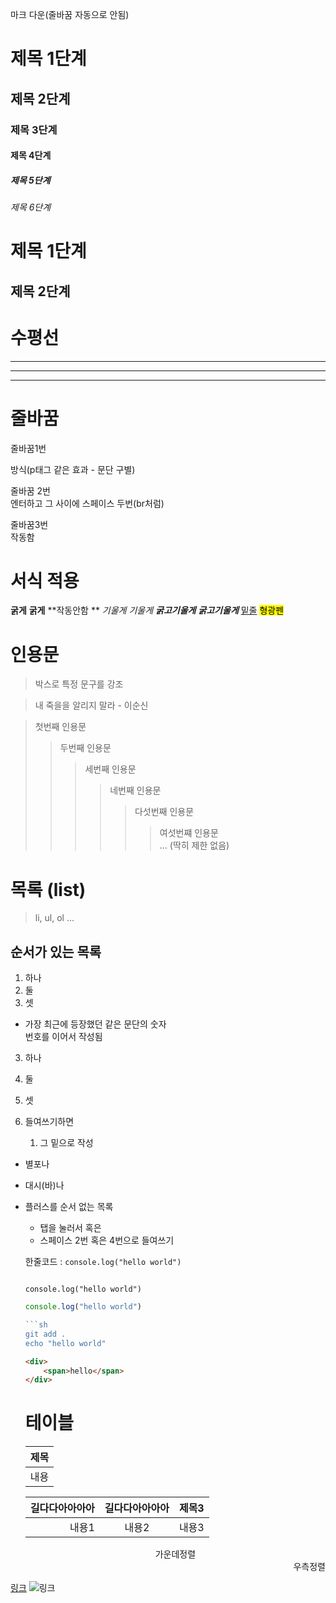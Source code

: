 마크
다운(줄바꿈 자동으로 안됨)

# 제목 1단계
## 제목 2단계

### 제목 3단계
#### 제목 4단계
##### 제목 5단계
###### 제목 6단계

제목 1단계
=

제목 2단계
-

# 수평선

***
---
___

# 줄바꿈
줄바꿈1번

방식(p태그 같은 효과 - 문단 구별)

줄바꿈 2번  
엔터하고 그 사이에 스페이스 두번(br처럼)

줄바꿈3번<br>작동함

# 서식 적용
**굵게** __굵게__     **작동안함 **
*기울게* _기울게_
***굵고기울게*** ___굵고기울게___
<u>밑줄</u>
<mark>형광펜</mark>

# 인용문
> 박스로 특정 문구를 강조

> 내 죽을을 알리지 말라 - 이순신

>첫번째 인용문
>> 두번째 인용문
>>> 세번째 인용문
>>>> 네번째 인용문
>>>>> 다섯번째 인용문
>>>>>> 여섯번쨰 인용문  
... (딱히 제한 없음)

# 목록 (list)
> li, ul, ol ...
## 순서가 있는 목록
1. 하나
2. 둘
3. 셋
 - 가장 최근에 등장했던 같은 문단의 숫자  
 번호를 이어서 작성됨
3. 하나
2. 둘
1. 셋

1. 들여쓰기하면
    1. 그 밑으로 작성

* 별포나
- 대시(바)나
+ 플러스를 순서 없는 목록
    - 탭을 눌러서 혹은
    - 스페이스 2번 혹은 4번으로 들여쓰기

    한줄코드 : `console.log("hello world")`
    ```

    console.log("hello world")
    ```

    ```javascript
    console.log("hello world")

    ```sh
    git add .
    echo "hello world"
    ```

    ```html
    <div>
        <span>hello</span>
    </div>
    ```

    # 테이블
    |제목|
    |---|
    |내용|

    |길다다아아아아|길다다아아아아|제목3|
    |-:|:-:|-|
    |내용1|내용2|내용3|

    <div align="center">
    가운데정렬
    </div>

    <div align="right">
    우측정렬
    </div>

[링크](http://naver.com)
![링크](http://naver.com)

